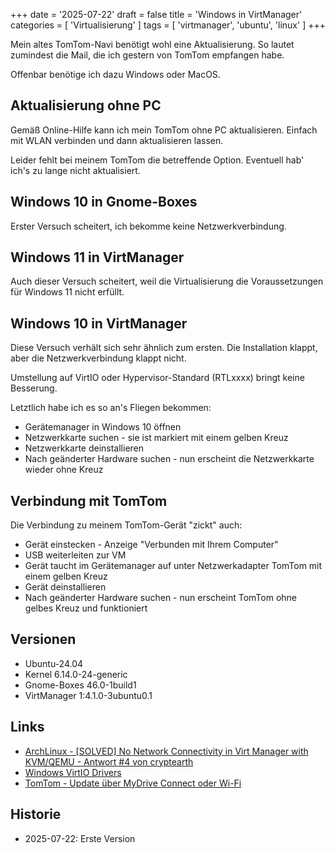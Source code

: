 +++
date = '2025-07-22'
draft = false
title = 'Windows in VirtManager'
categories = [ 'Virtualisierung' ]
tags = [ 'virtmanager', 'ubuntu', 'linux' ]
+++

<!--
Windows in VirtManager
======================
-->

Mein altes TomTom-Navi benötigt wohl eine
Aktualisierung. So lautet zumindest die
Mail, die ich gestern von TomTom empfangen habe.

Offenbar benötige ich dazu Windows oder MacOS.

<!--more-->

Aktualisierung ohne PC
----------------------

Gemäß Online-Hilfe kann ich mein TomTom ohne
PC aktualisieren. Einfach mit WLAN verbinden
und dann aktualisieren lassen.

Leider fehlt bei meinem TomTom die betreffende
Option. Eventuell hab' ich's zu lange nicht
aktualisiert.

Windows 10 in Gnome-Boxes
-------------------------

Erster Versuch scheitert, ich bekomme keine
Netzwerkverbindung.

Windows 11 in VirtManager
-------------------------

Auch dieser Versuch scheitert, weil die Virtualisierung
die Voraussetzungen für Windows 11 nicht erfüllt.

Windows 10 in VirtManager
-------------------------

Diese Versuch verhält sich sehr ähnlich
zum ersten. Die Installation klappt, aber die
Netzwerkverbindung klappt nicht.

Umstellung auf VirtIO oder Hypervisor-Standard (RTLxxxx)
bringt keine Besserung.

Letztlich habe ich es so an's Fliegen bekommen:

- Gerätemanager in Windows 10 öffnen
- Netzwerkkarte suchen - sie ist markiert mit einem gelben Kreuz
- Netzwerkkarte deinstallieren
- Nach geänderter Hardware suchen - nun erscheint die Netzwerkkarte wieder ohne Kreuz

Verbindung mit TomTom
---------------------

Die Verbindung zu meinem TomTom-Gerät "zickt" auch:

- Gerät einstecken - Anzeige "Verbunden mit Ihrem Computer"
- USB weiterleiten zur VM
- Gerät taucht im Gerätemanager auf unter Netzwerkadapter TomTom mit einem gelben Kreuz
- Gerät deinstallieren
- Nach geänderter Hardware suchen - nun erscheint TomTom ohne gelbes Kreuz und funktioniert

Versionen
---------

- Ubuntu-24.04
- Kernel 6.14.0-24-generic
- Gnome-Boxes 46.0-1build1
- VirtManager 1:4.1.0-3ubuntu0.1

Links
-----

- [ArchLinux - [SOLVED] No Network Connectivity in Virt Manager with KVM/QEMU - Antwort #4 von cryptearth](https://bbs.archlinux.org/viewtopic.php?id=291898)
- [Windows VirtIO Drivers](https://pve.proxmox.com/wiki/Windows_VirtIO_Drivers)
- [TomTom - Update über MyDrive Connect oder Wi-Fi](https://www.tomtom.com/de_de/account/details.html)

Historie
--------

- 2025-07-22: Erste Version

